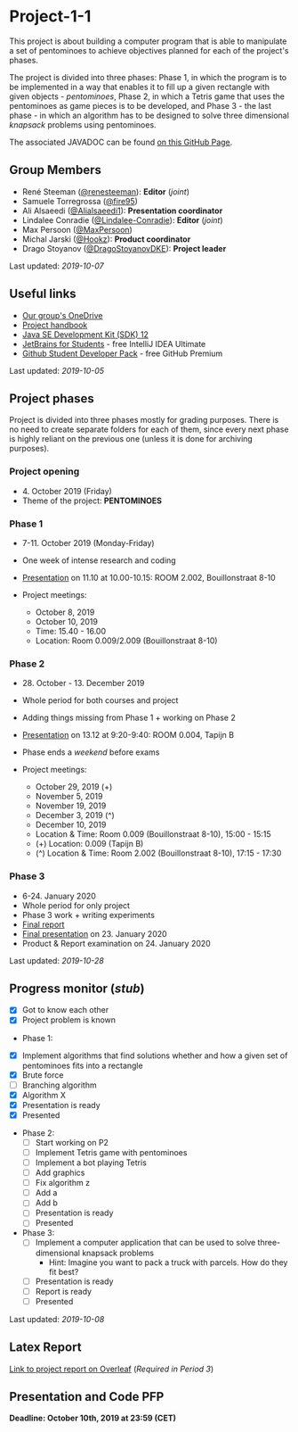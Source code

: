 # Project-1-1
This project is about building a computer program that is able to manipulate a set of pentominoes to achieve objectives planned for each of the project's phases.

The project is divided into three phases: Phase 1, in which the program is to be implemented in a way that enables it to fill up a given rectangle with given objects - *pentominoes*, Phase 2, in which a Tetris game that uses the pentominoes as game pieces is to be developed, and Phase 3 - the last phase - in which an algorithm has to be designed to solve three dimensional *knapsack* problems using pentominoes.

The associated JAVADOC can be found [on this GitHub Page](https://hookz.github.io/pentominoes-frontend/v1.2/).


## Group Members
* René Steeman ([@renesteeman](https://github.com/renesteeman)): **Editor** (*joint*)
* Samuele Torregrossa ([@fire95](https://github.com/SamueleTorregrossa))
* Ali Alsaeedi ([@Alialsaeedi1](https://github.com/Alialsaeedi1)): **Presentation coordinator**
* Lindalee Conradie ([@Lindalee-Conradie](https://github.com/Lindalee-Conradie)): **Editor** (*joint*)
* Max Persoon ([@MaxPersoon](https://github.com/MaxPersoon))
* Michal Jarski ([@Hookz](https://github.com/Hookz)): **Product coordinator**
* Drago Stoyanov ([@DragoStoyanovDKE](https://github.com/DragoStoyanovDKE)): **Project leader**

Last updated: *2019-10-07*

## Useful links
* [Our group's OneDrive](https://maastrichtuniversity-my.sharepoint.com/%3Af%3A/g/personal/m_jarski_student_maastrichtuniversity_nl/EsMryB_BQa9OuZycCF2qHu0B-ekHyNhjPifWziumKyCHuQ?e=iog3Qs)
* [Project handbook](https://maastrichtuniversity-my.sharepoint.com/%3Ab%3A/g/personal/m_jarski_student_maastrichtuniversity_nl/EZblUl6sQcVJmy8ynVOtHwsB1bhxOozv1CetQrCJpYaCSw?e=qbNJbD)
* [Java SE Development Kit (SDK) 12](https://www.oracle.com/technetwork/java/javase/downloads/jdk12-downloads-5295953.html)
* [JetBrains for Students](https://www.jetbrains.com/student/) - free IntelliJ IDEA Ultimate
* [Github Student Developer Pack](https://education.github.com/pack) - free GitHub Premium

Last updated: *2019-10-05*

## Project phases
Project is divided into three phases mostly for grading purposes. There is no need to create separate folders for each of them, since every next phase is highly reliant on the previous one (unless it is done for archiving purposes).

### Project opening
* 4\. October 2019 (Friday)
* Theme of the project: **PENTOMINOES**

### Phase 1
* 7-11\. October 2019 (Monday-Friday)
* One week of intense research and coding
* [Presentation](https://maastrichtuniversity-my.sharepoint.com/:p:/g/personal/m_jarski_student_maastrichtuniversity_nl/EVsQWlGsAhFJmLi-op0iyPABj17oEpZu9kyD_ERsJfGmeA?e=GxumXJ) on 11\.10 at 10.00-10.15: ROOM 2.002, Bouillonstraat 8-10

* Project meetings:
  * October 8, 2019
  * October 10, 2019
  * Time: 15.40 - 16.00
  * Location: Room 0.009/2.009 (Bouillonstraat 8-10)

### Phase 2
* 28\. October - 13\. December 2019
* Whole period for both courses and project
* Adding things missing from Phase 1 + working on Phase 2
* [Presentation](https://maastrichtuniversity-my.sharepoint.com/:p:/g/personal/m_jarski_student_maastrichtuniversity_nl/ERRieGPd155Lv6NO142-3roBFrunsT8fx-fTwOs-5qtXBw?e=nInFBO) on 13\.12 at 9:20-9:40: ROOM 0.004, Tapijn B
* Phase ends a *weekend* before exams

* Project meetings:
  * October 29, 2019 (+)
  * November 5, 2019
  * November 19, 2019
  * December 3, 2019 (^)
  * December 10, 2019
  * Location & Time: Room 0.009 (Bouillonstraat 8-10), 15:00 - 15:15
  * (+) Location: 0.009 (Tapijn B)
  * (^) Location & Time: Room 2.002 (Bouillonstraat 8-10), 17:15 - 17:30

### Phase 3
* 6-24\. January 2020
* Whole period for only project
* Phase 3 work + writing experiments
* [Final report](#latex-report)
* [Final presentation](https://maastrichtuniversity-my.sharepoint.com/:p:/g/personal/m_jarski_student_maastrichtuniversity_nl/EbFAPeFjRwRPlsS0IK9ZADsBvchGPx0XzO87dGbnpKK1GA?e=HGJv3S) on 23\. January 2020
* Product & Report examination on 24\. January 2020

Last updated: *2019-10-28*

## Progress monitor (*stub*)
- [x] Got to know each other
- [x] Project problem is known
* Phase 1:
 - [x] Implement algorithms that find solutions whether and how a given set of pentominoes fits into a rectangle
  - [x] Brute force
  - [ ] Branching algorithm
  - [x] Algorithm X
 - [x] Presentation is ready
 - [x] Presented

* Phase 2:
  - [ ] Start working on P2
  - [ ] Implement Tetris game with pentominoes
  - [ ] Implement a bot playing Tetris
  - [ ] Add graphics
  - [ ] Fix algorithm z
  - [ ] Add a
  - [ ] Add b
  - [ ] Presentation is ready
  - [ ] Presented

* Phase 3:
  - [ ] Implement a computer application that can be used to solve three-
  dimensional knapsack problems
    - Hint: Imagine you want to pack a truck with parcels. How do they fit best?
  - [ ] Presentation is ready
  - [ ] Report is ready
  - [ ] Presented

Last updated: *2019-10-08*

## Latex Report
[Link to project report on Overleaf](https://www.overleaf.com/3193293667jjrxxwjkfdmw) (*Required in Period 3*)

## Presentation and Code PFP

**Deadline: October 10th, 2019 at 23:59 (CET)**
